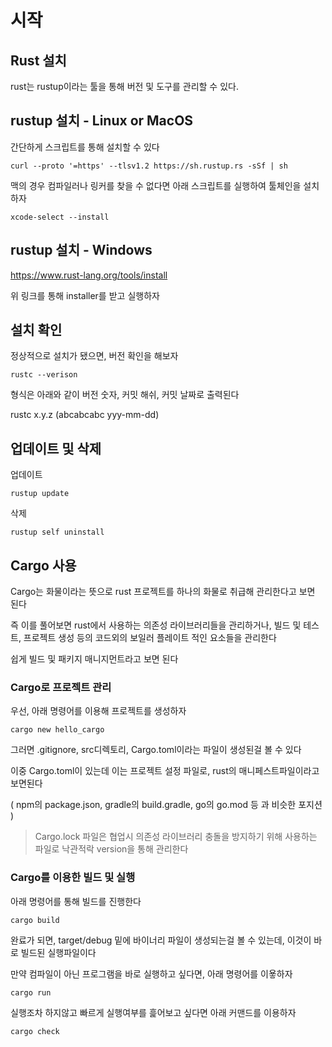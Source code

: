 # 시작

## Rust 설치

rust는 rustup이라는 툴을 통해 버전 및 도구를 관리할 수 있다.

## rustup 설치 - Linux or MacOS

간단하게 스크립트를 통해 설치할 수 있다

```shell
curl --proto '=https' --tlsv1.2 https://sh.rustup.rs -sSf | sh
```

맥의 경우 컴파일러나 링커를 찾을 수 없다면 아래 스크립트를 실행하여 툴체인을 설치하자
```shell
xcode-select --install
```

## rustup 설치 - Windows

https://www.rust-lang.org/tools/install

위 링크를 통해 installer를 받고 실행하자

## 설치 확인

정상적으로 설치가 됐으면, 버전 확인을 해보자

```shell
rustc --verison
```

형식은 아래와 같이 버전 숫자, 커밋 해쉬, 커밋 날짜로 출력된다

rustc x.y.z (abcabcabc yyy-mm-dd)

## 업데이트 및 삭제

업데이트
```shell
rustup update
```

삭제
```shell
rustup self uninstall
```

## Cargo 사용

Cargo는 화물이라는 뜻으로 rust 프로젝트를 하나의 화물로 취급해 관리한다고 보면 된다

즉 이를 풀어보면 rust에서 사용하는 의존성 라이브러리들을 관리하거나, 빌드 및 테스트, 프로젝트 생성 등의 코드외의 보일러 플레이트 적인 요소들을 관리한다

쉽게 빌드 및 패키지 매니지먼트라고 보면 된다

### Cargo로 프로젝트 관리

우선, 아래 명령어를 이용해 프로젝트를 생성하자
```shell
cargo new hello_cargo
```

그러면 .gitignore, src디렉토리, Cargo.toml이라는 파일이 생성된걸 볼 수 있다

이중 Cargo.toml이 있는데 이는 프로젝트 설정 파일로, rust의 매니페스트파일이라고 보면된다

( npm의 package.json, gradle의 build.gradle, go의 go.mod 등 과 비슷한 포지션 )

> Cargo.lock 파일은 협업시 의존성 라이브러리 충돌을 방지하기 위해 사용하는 파일로 낙관적락 version을 통해 관리한다

### Cargo를 이용한 빌드 및 실행

아래 명령어를 통해 빌드를 진행한다

```shell
cargo build
```

완료가 되면, target/debug 밑에 바이너리 파일이 생성되는걸 볼 수 있는데, 이것이 바로 빌드된 실행파일이다

만약 컴파일이 아닌 프로그램을 바로 실행하고 싶다면, 아래 명령어를 이욯하자

```shell
cargo run
```

실행조차 하지않고 빠르게 실행여부를 흝어보고 싶다면 아래 커맨드를 이용하자

```shell
cargo check
```